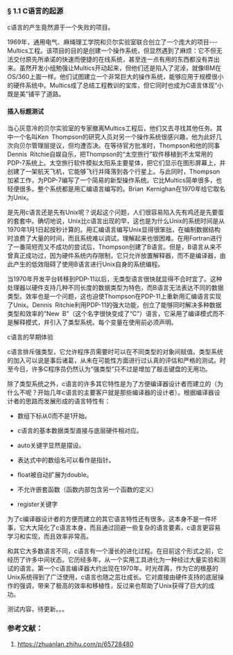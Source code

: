 ### § 1.1 C语言的起源

c语言的产生竟然源于一个失败的项目。

1969年，通用电气、麻绳理工学院和贝尔实验室联合创立了一个庞大的项目---Multics工程。该项目的目的是创建一个操作系统，但显然遇到了麻烦：它不但无法交付原先所承诺的快速而便捷的在线系统，甚至连一点有用的东西都没有弄出来。虽然开发小组勉强让Multics开动起来，但他们还是陷入了泥淖，就像IBM在OS/360上面一样。他们试图建立一个非常巨大的操作系统，能够应用于规模很小的硬件系统中。Multics成了总结工程教训的宝库，但它同时也成为C语言体现“小既是美”铺平了道路。

#### 插入标题测试

当心灰意冷的贝尔实验室的专家撤离Multics工程后，他们又去寻找其他任务。其中一个名叫Ken Thompson的研究人员对另一个操作系统很感兴趣，他为此好几次向贝尔管理层提议，但均遭否决。在等待官方批准时，Thompson和他的同事Dennis Ritchie自娱自乐，把Thompson的“太空旅行”软件移植到不太常用的PDP-7系统上。太空旅行软件模拟太阳系主要星体，把它们显示在图形屏幕上，并创建了一架航天飞机，它能够飞行并降落到各个行星上。与此同时，Thompson加紧工作，为PDP-7编写了一个简易的新型操作系统。它比Multics简单很多，也轻便很多。整个系统都是用汇编语言编写的。Brian Kernighan在1970年给它取名为Unix。

是先用c语言还是先有Unix呢？说起这个问题，人们很容易陷入先有鸡还是先要蛋的套套中。确切地说，Unix比c语言出现的早，这也是为什么Unix的系统时间是从1970年1月1日起按秒计算的。用汇编语言编写Unix显得很笨拙，在编制数据结构时浪费了大量的时间，而且系统难以调试，理解起来也很困难。在用Fortran进行了一番简短而又不成功的尝试后，Thompson创建了B语言。但是，B语言从来不曾真正成功过，因为硬件系统内存限制，它只允许放置解释器，而不是编译器，由此产生的低效阻碍了使用B语言进行Unix自身的系统编程。

当1970年开发平台转移到PDP-11以后，无类型语言很快就显得不合时宜了。这种处理器以硬件支持几种不同长度的数据类型为特色，而B语言无法表达不同的数据类型。效率也是一个问题，这也迫使Thompson在PDP-11上重新用汇编语言实现了Unix。Dennis Ritchie利用PDP-11的强大功能，创立了能够同时解决多种数据类型和效率的“New B”（这个名字很快变成了“C”）语言，它采用了编译模式而不是解释模式，并引入了类型系统。每个变量在使用前必须声明。

c语言的早期体验

c语言排斥强类型，它允许程序员需要时可以在不同类型的对象间赋值。类型系统的加入可以说是事后诸葛，从未在可能性方面进行过认真的评估和严格的测试。时至今日，许多C程序员仍然认为“强类型”只不过是增加了敲击键盘的无用功。

除了类型系统之外，c语言的许多其它特性是为了方便编译器设计者而建立的（为什么不呢？开始几年c语言的主要客户就是那些编译器的设计者）。根据编译器设计者的思路而发展形成的语言特性有：

- 数组下标从0而不是1开始。

- c语言的基本数据类型直接与底层硬件相对应。

- auto关键字显然是摆设。

- 表达式中的数组名可以看作是指针。

- float被自动扩展为double。

- 不允许嵌套函数（函数内部包含另一个函数的定义）

- register关键字

为了c编译器设计者的方便而建立的其它语言特性还有很多。这本身不是一件坏事，它大大简化了c语言本身，而且通过回避一些复杂的语言要素，c语言更容易学习和实现，而且效率非常高。

和其它大多数语言不同，c语言有一个漫长的进化过程。在目前这个形式之前，它经历了许多中间状态。它历经多年，从一个实用工具进化为一种经过大量实验和测试的语言。第一个c语言编译器大约出现在1970年。时光荏苒，作为它的根基的Unix系统得到了广泛使用，c语言也随之茁壮成长。它对直接由硬件支持的底层操作的强调，带来了极高的效率和移植性，反过来也帮助了Unix获得了巨大的成功。

测试内容，待更新。。。



### 参考文献：

1. https://zhuanlan.zhihu.com/p/65728480

